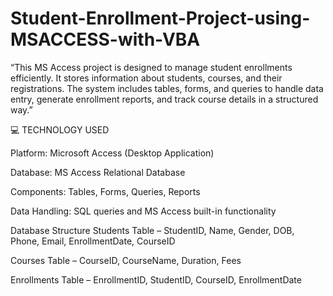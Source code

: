 # Student-Enrollment-Project-using-MSACCESS-with-VBA
“This MS Access project is designed to manage student enrollments efficiently. It stores information about students, courses, and their registrations. The system includes tables, forms, and queries to handle data entry, generate enrollment reports, and track course details in a structured way.”

💻 TECHNOLOGY USED


Platform: Microsoft Access (Desktop Application)

Database: MS Access Relational Database

Components: Tables, Forms, Queries, Reports

Data Handling: SQL queries and MS Access built-in functionality

Database Structure
Students Table – StudentID, Name, Gender, DOB, Phone, Email, EnrollmentDate, CourseID

Courses Table – CourseID, CourseName, Duration, Fees

Enrollments Table – EnrollmentID, StudentID, CourseID, EnrollmentDate
